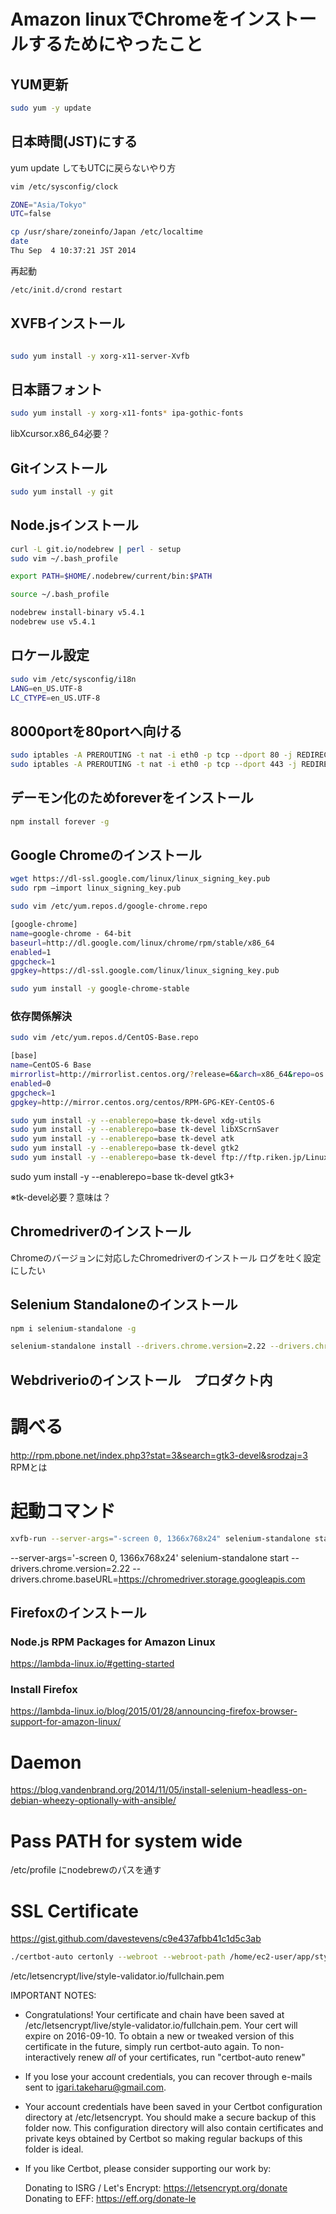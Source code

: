 
# Amazon linuxでChromeをインストールするためにやったこと

## YUM更新
```sh
sudo yum -y update
```

## 日本時間(JST)にする
yum update してもUTCに戻らないやり方

```sh
vim /etc/sysconfig/clock

ZONE="Asia/Tokyo"
UTC=false
```

```sh
cp /usr/share/zoneinfo/Japan /etc/localtime
date
Thu Sep  4 10:37:21 JST 2014
```

再起動
```sh
/etc/init.d/crond restart
```

## XVFBインストール
```sh

sudo yum install -y xorg-x11-server-Xvfb
```

## 日本語フォント
```sh
sudo yum install -y xorg-x11-fonts* ipa-gothic-fonts
```
libXcursor.x86_64必要？

## Gitインストール
```sh
sudo yum install -y git
```

## Node.jsインストール
```sh
curl -L git.io/nodebrew | perl - setup
sudo vim ~/.bash_profile

export PATH=$HOME/.nodebrew/current/bin:$PATH

source ~/.bash_profile

nodebrew install-binary v5.4.1
nodebrew use v5.4.1
```

## ロケール設定
```sh
sudo vim /etc/sysconfig/i18n
LANG=en_US.UTF-8
LC_CTYPE=en_US.UTF-8
```

## 8000portを80portへ向ける
```sh
sudo iptables -A PREROUTING -t nat -i eth0 -p tcp --dport 80 -j REDIRECT --to-port 8080
sudo iptables -A PREROUTING -t nat -i eth0 -p tcp --dport 443 -j REDIRECT --to-port 8443
```

## デーモン化のためforeverをインストール
```sh
npm install forever -g
```

## Google Chromeのインストール
```sh
wget https://dl-ssl.google.com/linux/linux_signing_key.pub
sudo rpm –import linux_signing_key.pub

sudo vim /etc/yum.repos.d/google-chrome.repo

[google-chrome]
name=google-chrome - 64-bit
baseurl=http://dl.google.com/linux/chrome/rpm/stable/x86_64
enabled=1
gpgcheck=1
gpgkey=https://dl-ssl.google.com/linux/linux_signing_key.pub

sudo yum install -y google-chrome-stable
```

###  依存関係解決
```sh
sudo vim /etc/yum.repos.d/CentOS-Base.repo

[base]
name=CentOS-6 Base
mirrorlist=http://mirrorlist.centos.org/?release=6&arch=x86_64&repo=os
enabled=0
gpgcheck=1
gpgkey=http://mirror.centos.org/centos/RPM-GPG-KEY-CentOS-6
```

```sh
sudo yum install -y --enablerepo=base tk-devel xdg-utils
sudo yum install -y --enablerepo=base tk-devel libXScrnSaver
sudo yum install -y --enablerepo=base tk-devel atk
sudo yum install -y --enablerepo=base tk-devel gtk2
sudo yum install -y --enablerepo=base tk-devel ftp://ftp.riken.jp/Linux/centos/6/os/x86_64/Packages/GConf2-2.28.0-6.el6.x86_64.rpm
```

sudo yum install -y --enablerepo=base tk-devel gtk3+

※tk-devel必要？意味は？

## Chromedriverのインストール
Chromeのバージョンに対応したChromedriverのインストール
ログを吐く設定にしたい

## Selenium Standaloneのインストール
```sh
npm i selenium-standalone -g

selenium-standalone install --drivers.chrome.version=2.22 --drivers.chrome.baseURL=https://chromedriver.storage.googleapis.com
```

## Webdriverioのインストール　プロダクト内


# 調べる
http://rpm.pbone.net/index.php3?stat=3&search=gtk3-devel&srodzaj=3
RPMとは

# 起動コマンド
```sh
xvfb-run --server-args="-screen 0, 1366x768x24" selenium-standalone start --drivers.chrome.version=2.22 --drivers.chrome.baseURL=https://chromedriver.storage.googleapis.com
```
--server-args='-screen 0, 1366x768x24' selenium-standalone start --drivers.chrome.version=2.22 --drivers.chrome.baseURL=https://chromedriver.storage.googleapis.com


## Firefoxのインストール
### Node.js RPM Packages for Amazon Linux
https://lambda-linux.io/#getting-started

### Install Firefox
https://lambda-linux.io/blog/2015/01/28/announcing-firefox-browser-support-for-amazon-linux/

# Daemon
https://blog.vandenbrand.org/2014/11/05/install-selenium-headless-on-debian-wheezy-optionally-with-ansible/


# Pass PATH for system wide
/etc/profile
にnodebrewのパスを通す


# SSL Certificate
https://gist.github.com/davestevens/c9e437afbb41c1d5c3ab


```sh
./certbot-auto certonly --webroot --webroot-path /home/ec2-user/app/style-validator/ -d style-validator.io
```

/etc/letsencrypt/live/style-validator.io/fullchain.pem

IMPORTANT NOTES:
 - Congratulations! Your certificate and chain have been saved at
   /etc/letsencrypt/live/style-validator.io/fullchain.pem. Your cert
   will expire on 2016-09-10. To obtain a new or tweaked version of
   this certificate in the future, simply run certbot-auto again. To
   non-interactively renew *all* of your certificates, run
   "certbot-auto renew"
 - If you lose your account credentials, you can recover through
   e-mails sent to igari.takeharu@gmail.com.
 - Your account credentials have been saved in your Certbot
   configuration directory at /etc/letsencrypt. You should make a
   secure backup of this folder now. This configuration directory will
   also contain certificates and private keys obtained by Certbot so
   making regular backups of this folder is ideal.
 - If you like Certbot, please consider supporting our work by:

   Donating to ISRG / Let's Encrypt:   https://letsencrypt.org/donate
   Donating to EFF:                    https://eff.org/donate-le